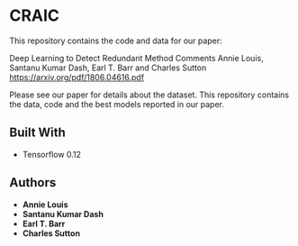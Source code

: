 # CRAIC

This repository contains the code and data for our paper:

Deep Learning to Detect Redundant Method Comments
Annie Louis, Santanu Kumar Dash, Earl T. Barr and Charles Sutton
https://arxiv.org/pdf/1806.04616.pdf


Please see our paper for details about the dataset. This repository contains the data, code and the best models reported in our paper. 

## Built With

* Tensorflow 0.12 

## Authors

* **Annie Louis**
* **Santanu Kumar Dash**
* **Earl T. Barr**
* **Charles Sutton**




